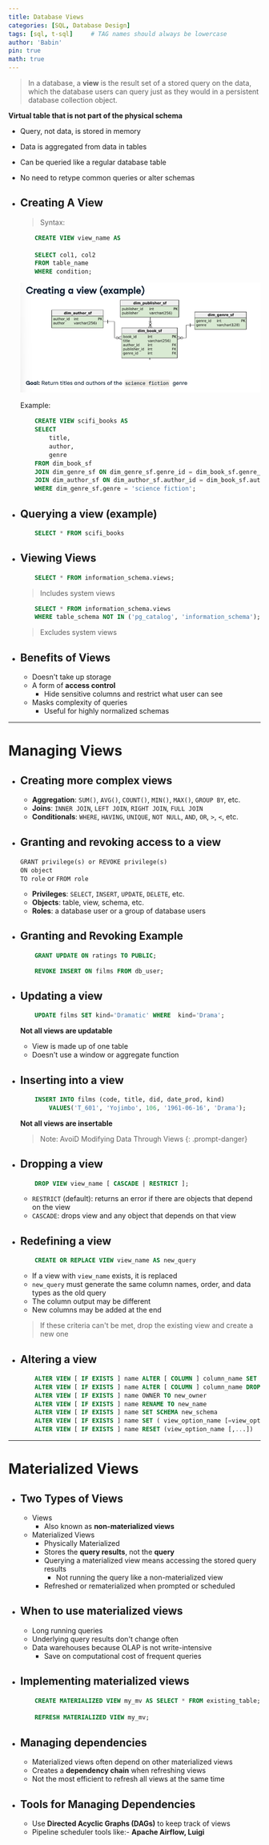 ```yaml
---
title: Database Views
categories: [SQL, Database Design]
tags: [sql, t-sql]     # TAG names should always be lowercase
author: 'Babin'
pin: true
math: true
---
```


> In a database, a **view** is the result set of a stored query on the data, which the database users can query just as they would in a persistent database collection object. 

**Virtual table that is not part of the physical schema**
- Query, not data, is stored in memory
- Data is aggregated from data in tables
- Can be queried like a regular database table
- No need to  retype  common queries or alter schemas


- ## Creating A View
    > Syntax: 

    ```sql
        CREATE VIEW view_name AS

        SELECT col1, col2
        FROM table_name
        WHERE condition;
    ```

    ![image](/assets/img/views.png)

    Example:
    ```sql
        CREATE VIEW scifi_books AS
        SELECT
            title, 
            author,
            genre
        FROM dim_book_sf
        JOIN dim_genre_sf ON dim_genre_sf.genre_id = dim_book_sf.genre_id
        JOIN dim_author_sf ON dim_author_sf.author_id = dim_book_sf.author_id
        WHERE dim_genre_sf.genre = 'science fiction';
    ```

- ## Querying a view (example)
    ```sql
        SELECT * FROM scifi_books
    ```


- ## Viewing Views
    >
    ```sql
        SELECT * FROM information_schema.views;
    ```
    > Includes system views
    ```sql
        SELECT * FROM information_schema.views
        WHERE table_schema NOT IN ('pg_catalog', 'information_schema');
    ```
    > Excludes system views


- ## Benefits of Views
    - Doesn't take up storage
    - A form of **access control**
        - Hide sensitive columns and restrict what user can see
    - Masks complexity of queries
        - Useful for highly normalized schemas


<hr/>

# Managing Views
- ## Creating more complex views
    - **Aggregation**: `SUM()`, `AVG()`, `COUNT()`, `MIN()`, `MAX()`, `GROUP BY`, etc.
    - **Joins**: `INNER JOIN`, `LEFT JOIN`, `RIGHT JOIN`, `FULL JOIN`
    - **Conditionals**: `WHERE`, `HAVING`, `UNIQUE`, `NOT NULL`, `AND`, `OR`, `>`, `<`, etc.


- ## Granting and revoking access to a view
    `GRANT privilege(s) or REVOKE privilege(s)` <br/>
    `ON object` <br/>
    `TO role` or `FROM role`

    - **Privileges**: `SELECT`, `INSERT`, `UPDATE`, `DELETE`, etc.
    - **Objects**: table, view, schema, etc.
    - **Roles**: a database user or a group of database users


- ## Granting and Revoking Example
    ```sql
        GRANT UPDATE ON ratings TO PUBLIC;
    ```

    ```sql
        REVOKE INSERT ON films FROM db_user;
    ```

- ## Updating a view
    ```sql
        UPDATE films SET kind='Dramatic' WHERE  kind='Drama';
    ```
    **Not all views are updatable**
    - View is made up of one table
    - Doesn't use a window or aggregate function


- ## Inserting into a view
    ```sql
        INSERT INTO films (code, title, did, date_prod, kind)
            VALUES('T_601', 'Yojimbo', 106, '1961-06-16', 'Drama');
    ```
    **Not all views are insertable**

    > Note: AvoiD Modifying Data Through Views
    {: .prompt-danger}


- ## Dropping a view
    ```sql
        DROP VIEW view_name [ CASCADE | RESTRICT ];
    ```
    - `RESTRICT` (default): returns an error if there are objects that depend on the view
    - `CASCADE`: drops view and any object that depends on that view


- ## Redefining a view
    ```sql
        CREATE OR REPLACE VIEW view_name AS new_query
    ```
    - If a view with `view_name` exists, it is replaced
    - `new_query` must generate the same column names, order, and data types as the old query
    - The column output may be different
    - New columns may be added at the end
    > If these criteria can't be met, drop the existing view and create a new one


- ## Altering a view
    ```sql
        ALTER VIEW [ IF EXISTS ] name ALTER [ COLUMN ] column_name SET DEFAULT expression
        ALTER VIEW [ IF EXISTS ] name ALTER [ COLUMN ] column_name DROP DEFAULT 
        ALTER VIEW [ IF EXISTS ] name OWNER TO new_owner
        ALTER VIEW [ IF EXISTS ] name RENAME TO new_name
        ALTER VIEW [ IF EXISTS ] name SET SCHEMA new_schema
        ALTER VIEW [ IF EXISTS ] name SET ( view_option_name [=view_option_value] [,...])
        ALTER VIEW [ IF EXISTS ] name RESET (view_option_name [,...])
    ```


<hr/>

# Materialized Views
- ## Two Types of Views
    - Views
        - Also known as **non-materialized views**
    - Materialized Views
        - Physically Materialized
        - Stores the **query results**, not the **query**
        - Querying a materialized view  means accessing the stored query results
            - Not running the query like a non-materialized view
        - Refreshed or rematerialized when prompted or scheduled


- ## When to use materialized views
    - Long running queries
    - Underlying query results don't change often
    - Data warehouses because OLAP is not write-intensive
        - Save on computational cost of frequent queries


- ## Implementing materialized views
    ```sql
        CREATE MATERIALIZED VIEW my_mv AS SELECT * FROM existing_table;

        REFRESH MATERIALIZED VIEW my_mv;
    ```

- ## Managing dependencies
    - Materialized views often depend on other materialized views
    - Creates a **dependency chain** when refreshing views
    - Not the most efficient to refresh all views at the same time


- ## Tools for Managing Dependencies
    - Use **Directed Acyclic Graphs (DAGs)** to keep track of views
    - Pipeline scheduler tools like:- **Apache Airflow, Luigi**
